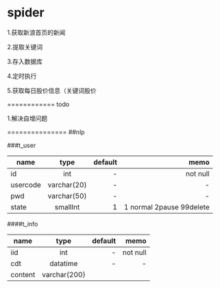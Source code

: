 # spider

 1.获取新浪首页的新闻
 
 2.提取关键词
 
 3.存入数据库
 
 4.定时执行
 
 5.获取每日股价信息（关键词股价
 
 ============
 todo
 
 1.解决自增问题
 
 ===============
 ##nlp 
 
###t_user

| name | type | default | memo| 
| ------------- |:-------------:| -----:|-----:|
|id |int | - | not null
|usercode |varchar(20) | - | -
|pwd |varchar(50)| - | -
|state |smallInt | 1|  1 normal 2pause 99delete

####t_info

| name | type | default | memo| 
| ------------- |:-------------:| -----:|-----:|
|iid |int|-|not null
|cdt |datatime|-|-
|content| varchar(200} |




